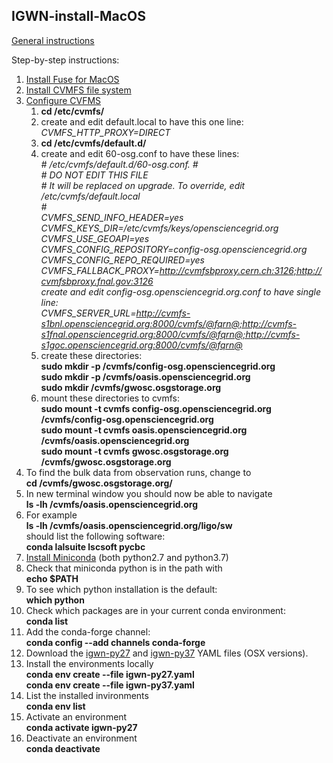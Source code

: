 ## IGWN-install-MacOS

[General instructions](https://computing.docs.ligo.org/conda/)

Step-by-step instructions:

1. [Install Fuse for MacOS](https://osxfuse.github.io/)
2. [Install CVMFS file system](https://ecsft.cern.ch/dist/cvmfs/cvmfs-2.3.5/cvmfs-2.3.5.pkg)
3. [Configure CVFMS](https://www.gw-openscience.org/cvmfs/)
   1. **cd /etc/cvmfs/**
   2. create and edit default.local to have this one line:  
   *CVMFS_HTTP_PROXY=DIRECT*
   3. **cd /etc/cvmfs/default.d/**
   4. create and edit 60-osg.conf to have these lines:  
 *\# /etc/cvmfs/default.d/60-osg.conf. 
 \#  
 \# DO NOT EDIT THIS FILE  
 \# It will be replaced on upgrade. To override, edit /etc/cvmfs/default.local  
 \#  
 CVMFS_SEND_INFO_HEADER=yes  
 CVMFS_KEYS_DIR=/etc/cvmfs/keys/opensciencegrid.org  
 CVMFS_USE_GEOAPI=yes  
 CVMFS_CONFIG_REPOSITORY=config-osg.opensciencegrid.org   
 CVMFS_CONFIG_REPO_REQUIRED=yes  
 CVMFS_FALLBACK_PROXY=http://cvmfsbproxy.cern.ch:3126;http://cvmfsbproxy.fnal.gov:3126  
 create and edit config-osg.opensciencegrid.org.conf to have single line:  
 CVMFS_SERVER_URL=http://cvmfs-s1bnl.opensciencegrid.org:8000/cvmfs/@fqrn@;http://cvmfs-s1fnal.opensciencegrid.org:8000/cvmfs/@fqrn@;http://cvmfs-s1goc.opensciencegrid.org:8000/cvmfs/@fqrn@*  
   5. create these directories:  
   **sudo mkdir -p /cvmfs/config-osg.opensciencegrid.org**  
   **sudo mkdir -p /cvmfs/oasis.opensciencegrid.org**  
   **sudo mkdir /cvmfs/gwosc.osgstorage.org**
   6. mount these directories to cvmfs:  
   **sudo mount -t cvmfs config-osg.opensciencegrid.org /cvmfs/config-osg.opensciencegrid.org**  
   **sudo mount -t cvmfs oasis.opensciencegrid.org /cvmfs/oasis.opensciencegrid.org**  
   **sudo mount -t cvmfs gwosc.osgstorage.org /cvmfs/gwosc.osgstorage.org**   
4. To find the bulk data from observation runs, change to    
   **cd /cvmfs/gwosc.osgstorage.org/**
5. In new terminal window you should now be able to navigate   
   **ls -lh /cvmfs/oasis.opensciencegrid.org**
6. For example  
   **ls -lh /cvmfs/oasis.opensciencegrid.org/ligo/sw**  
   should list the following software:  
   **conda  lalsuite  lscsoft  pycbc**  
7. [Install Miniconda](https://conda.io/projects/conda/en/latest/user-guide/install/index.html) (both python2.7 and python3.7)
8. Check that miniconda python is in the path with   
   **echo $PATH**
9. To see which python installation is the default:  
   **which python**
10. Check which packages are in your current conda environment:  
   **conda list**
11. Add the conda-forge channel:  
   **conda config --add channels conda-forge**
12. Download the [igwn-py27](https://computing.docs.ligo.org/conda/environments/igwn-py27/) and [igwn-py37](https://computing.docs.ligo.org/conda/environments/igwn-py37/) YAML files (OSX versions).
13. Install the environments locally  
   **conda env create --file igwn-py27.yaml**  
   **conda env create --file igwn-py37.yaml**  
14. List the installed invironments   
   **conda env list**
15. Activate an environment  
   **conda activate igwn-py27**
16. Deactivate an environment  
   **conda deactivate**
   


   
   
   
